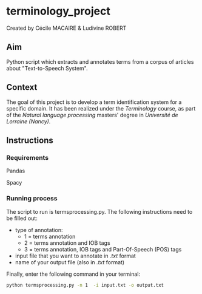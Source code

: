 # terminology_project

Created by Cécile MACAIRE & Ludivine ROBERT

## Aim
Python script which extracts and annotates terms from a corpus of articles about "Text-to-Speech System".


## Context
The goal of this project is to develop a term identification system for a specific domain.
It has been realized under the _Terminology_ course, as part of the _Natural language processing_ masters' degree in _Université de Lorraine (Nancy)_.


## Instructions

### Requirements 

Pandas

Spacy

### Running process

The script to run is termsprocessing.py. The following instructions need to be filled out:
 * type of annotation:
   * 1 = terms annotation
   * 2 = terms annotation and IOB tags
   * 3 = terms annotation, IOB tags and Part-Of-Speech (POS) tags
 * input file that you want to annotate in _.txt_ format
 * name of your output file (also in _.txt_ format) 

Finally, enter the following command in your terminal:
```bash 
python termsprocessing.py -n 1  -i input.txt -o output.txt
```

